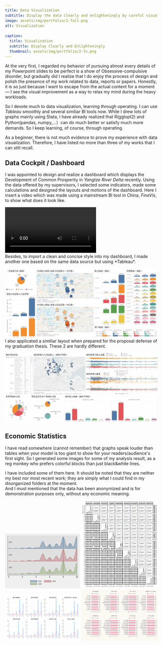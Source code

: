 ```yaml
---
title: Data Visualization
subtitle: Display the data clearly and enlighteningly by careful visual design. 
image: assets/img/portfolio/2-full.png
alt: Visualization

caption:
  title: Visualization
  subtitle: Display Clearly and Enlighteningly
  thumbnail: assets/img/portfolio/2-tn.png
---
```

At the very first, I regarded my behavior of pursuing almost every details of my Powerpoint slides to be perfect is a show of Obsessive-compulsive disorder, but gradually did I realize that I do enjoy the process of design and polish the presence of my work related to data, reports or papers. Honestly, it is so just because I want to escape from the actual content for a moment — I see the visual improvement as a way to relax my mind during the heavy workloads.  

So I devote much to data visualization, learning through operating. I can use *Tableau* smoothly and several similiar BI tools now. While I drew lots of graphs mainly using Stata, I have already realized that R(gglopt2) and Python(pandas, numpy,...）can do much better or satisfy much more demands. So I keep learning, of course, through operating.   

As a beginner, there is not much evidence to prove my experience with data visualization. Therefore, I have listed no more than three of my works that I can still recall.  

## Data Cockpit / Dashboard
I was appointed to design and realize a dashboard which displays the Development of Common Prosperity in *Yangtze River Delta* recently. Using the data offered by my supervisors, I selected some indicators, made some calculations and designed the layouts and motions of the dashboard. Here I insert a video which was made using a mainstream BI tool in China, *FineVis*, to show what does it look like.

<video controls>
    <source src="assets/img/portfolio/dashboard-1.mp4" type="video/mp4">
    Your browser does not support the video tag.
</video>
<br>
Besides, to import a clean and concise style into my dashboard, I made another one based on the same data source but using *Tableau*.  
  
![dashboard-1](/assets/img/portfolio/dashboard-1.jpg)  
I also applicated a similiar layout when prepared for the proposal defense of my graduation thesis. These 2 are hardly different.  
  
![dashboard-2](/assets/img/portfolio/dashboard-2.jpg)  

## Economic Statistics  
I have read somewhere (cannot remember) that graphs speak louder than tables when your model is too giant to show for your readers/audience's first sight. So I generated some images for some of my analysis result, as a reg monkey who prefers colorful blocks than just black&white lines.

I have included some of them here. It should be noted that they are neither my best nor most recent work; they are simply what I could find in my disorganized folders at the moment.  
And I must mentioned that the data has been anonymized and is for demonstration purposes only, without any economic meaning.

<img src="/assets/img/portfolio/chart-1.png" alt="ct1" style="max-width: 49%; margin-right: 0px;">
<img src="/assets/img/portfolio/chart-2.png" alt="ct2" style="max-width: 50%;">
<br>
<img src="/assets/img/portfolio/chart-3.png" alt="ct2" style="max-width: 49%; margin-right: 0px;">
<img src="/assets/img/portfolio/chart-4.png" alt="ct2" style="max-width: 50%;">
